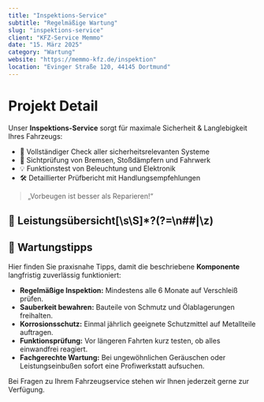 ```yaml
---
title: "Inspektions-Service"
subtitle: "Regelmäßige Wartung"
slug: "inspektions-service"
client: "KFZ-Service Memmo"
date: "15. März 2025"
category: "Wartung"
website: "https://memmo-kfz.de/inspektion"
location: "Evinger Straße 120, 44145 Dortmund"
---
```


# Projekt Detail

Unser **Inspektions-Service** sorgt für maximale Sicherheit & Langlebigkeit Ihres Fahrzeugs:

- 🚗 Vollständiger Check aller sicherheitsrelevanten Systeme
- 🔧 Sichtprüfung von Bremsen, Stoßdämpfern und Fahrwerk
- 💡 Funktionstest von Beleuchtung und Elektronik
- 🛠️ Detaillierter Prüfbericht mit Handlungsempfehlungen

> „Vorbeugen ist besser als Reparieren!“

## 📝 Leistungsübersicht[\s\S]*?(?=\n##|\z)

## 🔧 Wartungstipps

Hier finden Sie praxisnahe Tipps, damit die beschriebene **Komponente** langfristig zuverlässig funktioniert:

- **Regelmäßige Inspektion:** Mindestens alle 6 Monate auf Verschleiß prüfen.
- **Sauberkeit bewahren:** Bauteile von Schmutz und Ölablagerungen freihalten.
- **Korrosionsschutz:** Einmal jährlich geeignete Schutzmittel auf Metallteile auftragen.
- **Funktionsprüfung:** Vor längeren Fahrten kurz testen, ob alles einwandfrei reagiert.
- **Fachgerechte Wartung:** Bei ungewöhnlichen Geräuschen oder Leistungseinbußen sofort eine Profiwerkstatt aufsuchen.

Bei Fragen zu Ihrem Fahrzeugservice stehen wir Ihnen jederzeit gerne zur Verfügung.
